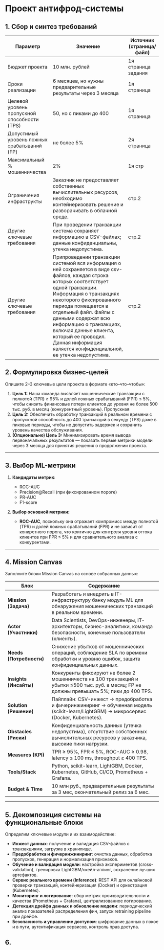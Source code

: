 # Проект антифрод-системы 

## 1. Сбор и синтез требований

| Параметр                          | Значение                                | Источник (страница/файл) |
|-----------------------------------|-----------------------------------------|---------------------------|
| Бюджет проекта                    |10 млн. рублей| 1я страница задания|
| Сроки реализации                  |6 месяцев, но нужны предварительные результаты через 3 месяца|  1я страница                          |
| Целевой уровень пропускной способности (TPS) | 50, но с пиками до 400| 1я страница                          |
| Допустимый уровень ложных срабатываний (FP) | не более 5%| 2я страница                           |
| Максимальный % мошенничества      | 2%|   1я стр                         |
| Ограничения инфраструкты        | Заказчик не предоставляет собственных вычислительных ресурсов, необходимо контейнеризовать решение и разворачивать в облачной среде. | стр.2 |
| Другие ключевые требования        | При проведении транзакции система сохраняет информацию в CSV-файлах; данные конфиденциальны, утечка недопустима.                               | стр.2 |
| Другие ключевые требования       | Припроведении транзакции системой вся информация о ней сохраняется в виде csv-файлов, каждая строка которых соответствует одной транзакции. Информация о транзакциях некоторого фиксированного периода помещается в отдельный файл. Файлы с данными содержат всю информацию о транзакциях, включая данные клиента, который ее проводил. Данная информация является конфиденциальной, ее утечка недопустима.  | стр.2 |

## 2. Формулировка бизнес-целей

Опишите 2–3 ключевые цели проекта в формате «кто–что–чтобы»:

1. **Цель 1:** Наша команда выявляет мошеннические транзакции с полнотой (TPR) ≥ 95% и долей ложных срабатываний (FPR) ≤ 5%, чтобы снизить финансовые потери клиентов до уровня не более 500 тыс. руб. в месяц (конкурентный уровень). Пропускная 
2. **Цель 2:** Обеспечить обработку транзакций в реальном времени с пропускной способность до 400 транзакций в секунду (TPS) даже в пиковые периоды, чтобы не допустить задержек и сохранить уровень качества обслуживания.
3. **(Опционально) Цель 3:** Минимизировать время вывода первоначальных результатов — показать первые метрики модели через 3 месяца для принятия решения о продолжении проекта.


---

## 3. Выбор ML-метрики

1. **Кандидаты метрик:**
   - ROC-AUC
   - Precision@Recall (при фиксированном пороге)
   - PR-AUC
   - F1-score

2. **Выбор основной метрики:**
   - **ROC-AUC**, поскольку она отражает компромисс между полнотой (TPR) и долей ложных срабатываний (FPR) и не зависит от конкретного порога, что критично для контроля уровня оттока клиентов при FPR ≤ 5% и для сравнительного анализа с конкурентами. 


---

## 4. Mission Canvas

Заполните блоки Mission Canvas на основе собранных данных:

| Блок                  | Содержание                                                                                                                 |
|-----------------------|----------------------------------------------------------------------------------------------------------------------------|
| **Mission (Задача)**  | Разработать и внедрить в IT-инфраструктуру банку модуль ML для обнаружения мошеннических транзакций в реальном времени.      |
| **Actor (Участники)** | Data Scientists, DevOps-инженеры, IT-архитекторы, бизнес-аналитики, команда безопасности, конечные пользователи (клиенты).    |
| **Needs (Потребности)**| Снижение убытков от мошеннических операций, соблюдение SLA по времени обработки и уровню ошибок, защита конфиденциальных данных. |
| **Insights (Инсайты)**| Конкуренты фиксируют не более 2 мошенничеств на 100 транзакций и убытки ≤500 тыс. руб. в месяц; FP не должны превышать 5%; пики до 400 TPS.      |
| **Solution (Решение)**| Пайплайн: CSV-инжест → предобработка и фичеринжиниринг → обученная модель (scikit-learn/LightGBM) → микросервис (Docker, Kubernetes). |
| **Obstacles (Риски)** | Конфиденциальность данных (утечка недопустима), отсутствие собственных вычислительных ресурсов у заказчика, высокие пики нагрузки.  |
| **Measures (KPI)**    | TPR ≥ 95%, FPR ≤ 5%, ROC-AUC ≥ 0.98, latency ≤ 100 ms, throughput ≥ 400 TPS.                                                     |
| **Tools/Stack**       | Python, scikit-learn, LightGBM, Docker, Kubernetes, GitHub, CI/CD, Prometheus + Grafana.                                    |
| **Budget & Time**     | 10 млн руб., предварительные результаты за 3 мес, окончательный релиз за 6 мес.                             |



---

## 5. Декомпозиция системы на функциональные блоки

Определим ключевые модули и их взаимодействие:

- **Инжест данных**: получение и валидация CSV-файлов с транзакциями, загрузка в хранилище.
- **Предобработка и фичеринжиниринг**: очистка данных, обработка пропусков, генерация и нормализация признаков.
- **Обучение и валидация модели**: настройка экспериментов (cross-validation), тренировка LightGBM/скейл-аппинг, сохранение лучших артефактов.
- **Сервис реального времени (Inference)**: REST API для онлайновой проверки транзакций, контейнеризация (Docker) и оркестрация (Kubernetes).
- **Мониторинг и логирование**: сбор метрик производительности и качества (Prometheus + Grafana), централизованное логирование.
- **Детекция дрейфа данных и обновление модели**: периодический анализ показателей распределения фич, запуск retraining pipeline при дрейфе.
- **Безопасность и управление доступом**: шифрование данных в покое и в пути, аутентификация сервисов, контроль прав доступа.

## 6. 
